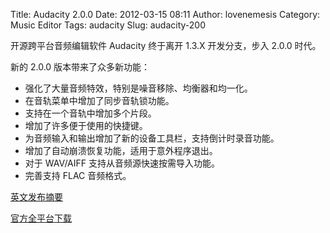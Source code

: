 Title: Audacity 2.0.0
Date: 2012-03-15 08:11
Author: lovenemesis
Category: Music Editor
Tags: audacity
Slug: audacity-200

开源跨平台音频编辑软件 Audacity 终于离开 1.3.X 开发分支，步入 2.0.0
时代。

新的 2.0.0 版本带来了众多新功能：

-   强化了大量音频特效，特别是噪音移除、均衡器和均一化。
-   在音轨菜单中增加了同步音轨锁功能。
-   支持在一个音轨中增加多个片段。
-   增加了许多便于使用的快捷键。
-   为音频输入和输出增加了新的设备工具栏，支持倒计时录音功能。
-   增加了自动崩溃恢复功能，适用于意外程序退出。
-   对于 WAV/AIFF 支持从音频源快速按需导入功能。
-   完善支持 FLAC 音频格式。

[英文发布摘要](http://wiki.audacityteam.org/wiki/Release_Notes_2.0.0#New_features)

[官方全平台下载](http://audacity.sourceforge.net/download/)
